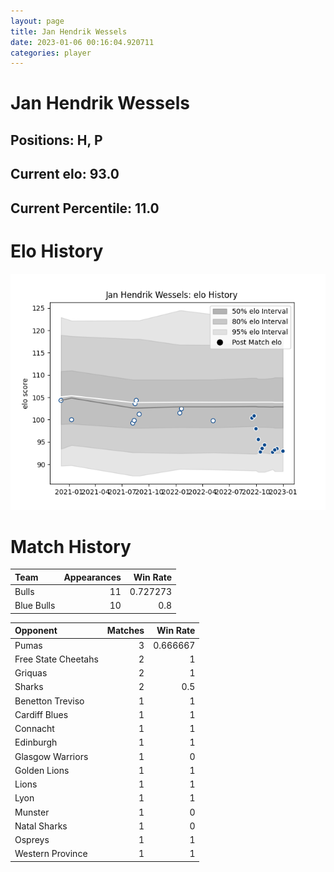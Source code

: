 ```yaml
---  
layout: page  
title: Jan Hendrik Wessels  
date: 2023-01-06 00:16:04.920711  
categories: player  
---
```

# Jan Hendrik Wessels

## Positions: H, P

## Current elo: 93.0

## Current Percentile: 11.0

# Elo History


![elo history](history_JanHendrikWessels.png)
# Match History


| Team       |   Appearances |   Win Rate |
|:-----------|--------------:|-----------:|
| Bulls      |            11 |   0.727273 |
| Blue Bulls |            10 |   0.8      |

| Opponent            |   Matches |   Win Rate |
|:--------------------|----------:|-----------:|
| Pumas               |         3 |   0.666667 |
| Free State Cheetahs |         2 |   1        |
| Griquas             |         2 |   1        |
| Sharks              |         2 |   0.5      |
| Benetton Treviso    |         1 |   1        |
| Cardiff Blues       |         1 |   1        |
| Connacht            |         1 |   1        |
| Edinburgh           |         1 |   1        |
| Glasgow Warriors    |         1 |   0        |
| Golden Lions        |         1 |   1        |
| Lions               |         1 |   1        |
| Lyon                |         1 |   1        |
| Munster             |         1 |   0        |
| Natal Sharks        |         1 |   0        |
| Ospreys             |         1 |   1        |
| Western Province    |         1 |   1        |